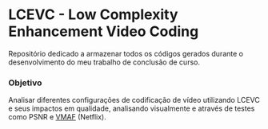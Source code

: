 # LCEVC - Low Complexity Enhancement Video Coding  

Repositório dedicado a armazenar todos os códigos gerados durante o desenvolvimento do
meu trabalho de conclusão de curso.

### Objetivo

Analisar diferentes configurações de codificação de vídeo utilizando LCEVC e seus
impactos em qualidade, analisando visualmente e através de testes como PSNR e [VMAF](https://github.com/Netflix/vmaf)
(Netflix).
